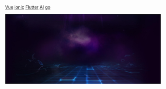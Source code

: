 [Vue](Vue/)
[ionic](ionic/)
[Flutter](Flutter/)
[AI](AI)
[go](go)



<!-- background image -->
![](asset/images/bj.jpg)